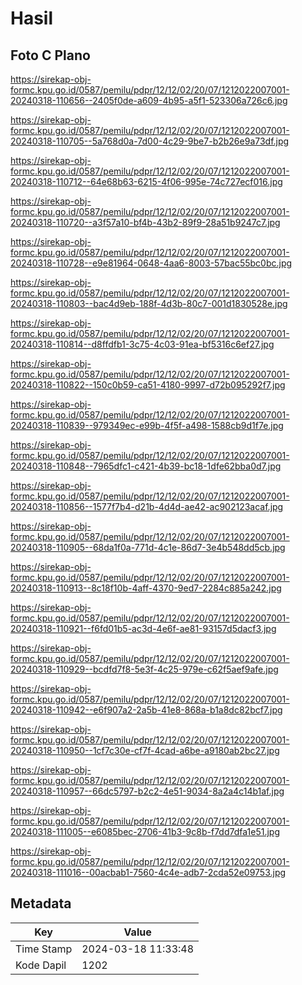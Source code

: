 # Hasil

## Foto C Plano

https://sirekap-obj-formc.kpu.go.id/0587/pemilu/pdpr/12/12/02/20/07/1212022007001-20240318-110656--2405f0de-a609-4b95-a5f1-523306a726c6.jpg

https://sirekap-obj-formc.kpu.go.id/0587/pemilu/pdpr/12/12/02/20/07/1212022007001-20240318-110705--5a768d0a-7d00-4c29-9be7-b2b26e9a73df.jpg

https://sirekap-obj-formc.kpu.go.id/0587/pemilu/pdpr/12/12/02/20/07/1212022007001-20240318-110712--64e68b63-6215-4f06-995e-74c727ecf016.jpg

https://sirekap-obj-formc.kpu.go.id/0587/pemilu/pdpr/12/12/02/20/07/1212022007001-20240318-110720--a3f57a10-bf4b-43b2-89f9-28a51b9247c7.jpg

https://sirekap-obj-formc.kpu.go.id/0587/pemilu/pdpr/12/12/02/20/07/1212022007001-20240318-110728--e9e81964-0648-4aa6-8003-57bac55bc0bc.jpg

https://sirekap-obj-formc.kpu.go.id/0587/pemilu/pdpr/12/12/02/20/07/1212022007001-20240318-110803--bac4d9eb-188f-4d3b-80c7-001d1830528e.jpg

https://sirekap-obj-formc.kpu.go.id/0587/pemilu/pdpr/12/12/02/20/07/1212022007001-20240318-110814--d8ffdfb1-3c75-4c03-91ea-bf5316c6ef27.jpg

https://sirekap-obj-formc.kpu.go.id/0587/pemilu/pdpr/12/12/02/20/07/1212022007001-20240318-110822--150c0b59-ca51-4180-9997-d72b095292f7.jpg

https://sirekap-obj-formc.kpu.go.id/0587/pemilu/pdpr/12/12/02/20/07/1212022007001-20240318-110839--979349ec-e99b-4f5f-a498-1588cb9d1f7e.jpg

https://sirekap-obj-formc.kpu.go.id/0587/pemilu/pdpr/12/12/02/20/07/1212022007001-20240318-110848--7965dfc1-c421-4b39-bc18-1dfe62bba0d7.jpg

https://sirekap-obj-formc.kpu.go.id/0587/pemilu/pdpr/12/12/02/20/07/1212022007001-20240318-110856--1577f7b4-d21b-4d4d-ae42-ac902123acaf.jpg

https://sirekap-obj-formc.kpu.go.id/0587/pemilu/pdpr/12/12/02/20/07/1212022007001-20240318-110905--68da1f0a-771d-4c1e-86d7-3e4b548dd5cb.jpg

https://sirekap-obj-formc.kpu.go.id/0587/pemilu/pdpr/12/12/02/20/07/1212022007001-20240318-110913--8c18f10b-4aff-4370-9ed7-2284c885a242.jpg

https://sirekap-obj-formc.kpu.go.id/0587/pemilu/pdpr/12/12/02/20/07/1212022007001-20240318-110921--f6fd01b5-ac3d-4e6f-ae81-93157d5dacf3.jpg

https://sirekap-obj-formc.kpu.go.id/0587/pemilu/pdpr/12/12/02/20/07/1212022007001-20240318-110929--bcdfd7f8-5e3f-4c25-979e-c62f5aef9afe.jpg

https://sirekap-obj-formc.kpu.go.id/0587/pemilu/pdpr/12/12/02/20/07/1212022007001-20240318-110942--e6f907a2-2a5b-41e8-868a-b1a8dc82bcf7.jpg

https://sirekap-obj-formc.kpu.go.id/0587/pemilu/pdpr/12/12/02/20/07/1212022007001-20240318-110950--1cf7c30e-cf7f-4cad-a6be-a9180ab2bc27.jpg

https://sirekap-obj-formc.kpu.go.id/0587/pemilu/pdpr/12/12/02/20/07/1212022007001-20240318-110957--66dc5797-b2c2-4e51-9034-8a2a4c14b1af.jpg

https://sirekap-obj-formc.kpu.go.id/0587/pemilu/pdpr/12/12/02/20/07/1212022007001-20240318-111005--e6085bec-2706-41b3-9c8b-f7dd7dfa1e51.jpg

https://sirekap-obj-formc.kpu.go.id/0587/pemilu/pdpr/12/12/02/20/07/1212022007001-20240318-111016--00acbab1-7560-4c4e-adb7-2cda52e09753.jpg


## Metadata

| Key        | Value               |
| ---------- | ------------------- |
| Time Stamp | 2024-03-18 11:33:48 |
| Kode Dapil | 1202                |



